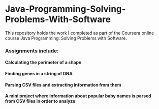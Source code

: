 # Java-Programming-Solving-Problems-With-Software

This repository holds the work I completed as part of the Coursera online course Java Programming: Solving Problems with Software. 

### Assignments include:

#### Calculating the perimeter of a shape

#### Finding genes in a string of DNA

#### Parsing CSV files and extracting information from them

#### A mini project where information about popular baby names is parsed from CSV files in order to analyze
